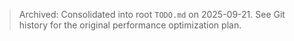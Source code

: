 > Archived: Consolidated into root `TODO.md` on 2025-09-21. See Git history for the original performance optimization plan.
